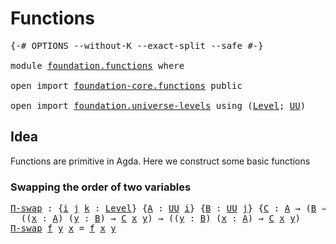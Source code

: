 # Functions

<pre class="Agda"><a id="22" class="Symbol">{-#</a> <a id="26" class="Keyword">OPTIONS</a> <a id="34" class="Pragma">--without-K</a> <a id="46" class="Pragma">--exact-split</a> <a id="60" class="Pragma">--safe</a> <a id="67" class="Symbol">#-}</a>

<a id="72" class="Keyword">module</a> <a id="79" href="foundation.functions.html" class="Module">foundation.functions</a> <a id="100" class="Keyword">where</a>

<a id="107" class="Keyword">open</a> <a id="112" class="Keyword">import</a> <a id="119" href="foundation-core.functions.html" class="Module">foundation-core.functions</a> <a id="145" class="Keyword">public</a>

<a id="153" class="Keyword">open</a> <a id="158" class="Keyword">import</a> <a id="165" href="foundation.universe-levels.html" class="Module">foundation.universe-levels</a> <a id="192" class="Keyword">using</a> <a id="198" class="Symbol">(</a><a id="199" href="Agda.Primitive.html#597" class="Postulate">Level</a><a id="204" class="Symbol">;</a> <a id="206" href="foundation-core.universe-levels.html#222" class="Primitive">UU</a><a id="208" class="Symbol">)</a>
</pre>
## Idea

Functions are primitive in Agda. Here we construct some basic functions

### Swapping the order of two variables

<pre class="Agda"><a id="Π-swap"></a><a id="346" href="foundation.functions.html#346" class="Function">Π-swap</a> <a id="353" class="Symbol">:</a> <a id="355" class="Symbol">{</a><a id="356" href="foundation.functions.html#356" class="Bound">i</a> <a id="358" href="foundation.functions.html#358" class="Bound">j</a> <a id="360" href="foundation.functions.html#360" class="Bound">k</a> <a id="362" class="Symbol">:</a> <a id="364" href="Agda.Primitive.html#597" class="Postulate">Level</a><a id="369" class="Symbol">}</a> <a id="371" class="Symbol">{</a><a id="372" href="foundation.functions.html#372" class="Bound">A</a> <a id="374" class="Symbol">:</a> <a id="376" href="foundation-core.universe-levels.html#222" class="Primitive">UU</a> <a id="379" href="foundation.functions.html#356" class="Bound">i</a><a id="380" class="Symbol">}</a> <a id="382" class="Symbol">{</a><a id="383" href="foundation.functions.html#383" class="Bound">B</a> <a id="385" class="Symbol">:</a> <a id="387" href="foundation-core.universe-levels.html#222" class="Primitive">UU</a> <a id="390" href="foundation.functions.html#358" class="Bound">j</a><a id="391" class="Symbol">}</a> <a id="393" class="Symbol">{</a><a id="394" href="foundation.functions.html#394" class="Bound">C</a> <a id="396" class="Symbol">:</a> <a id="398" href="foundation.functions.html#372" class="Bound">A</a> <a id="400" class="Symbol">→</a> <a id="402" class="Symbol">(</a><a id="403" href="foundation.functions.html#383" class="Bound">B</a> <a id="405" class="Symbol">→</a> <a id="407" href="foundation-core.universe-levels.html#222" class="Primitive">UU</a> <a id="410" href="foundation.functions.html#360" class="Bound">k</a><a id="411" class="Symbol">)}</a> <a id="414" class="Symbol">→</a>
  <a id="418" class="Symbol">((</a><a id="420" href="foundation.functions.html#420" class="Bound">x</a> <a id="422" class="Symbol">:</a> <a id="424" href="foundation.functions.html#372" class="Bound">A</a><a id="425" class="Symbol">)</a> <a id="427" class="Symbol">(</a><a id="428" href="foundation.functions.html#428" class="Bound">y</a> <a id="430" class="Symbol">:</a> <a id="432" href="foundation.functions.html#383" class="Bound">B</a><a id="433" class="Symbol">)</a> <a id="435" class="Symbol">→</a> <a id="437" href="foundation.functions.html#394" class="Bound">C</a> <a id="439" href="foundation.functions.html#420" class="Bound">x</a> <a id="441" href="foundation.functions.html#428" class="Bound">y</a><a id="442" class="Symbol">)</a> <a id="444" class="Symbol">→</a> <a id="446" class="Symbol">((</a><a id="448" href="foundation.functions.html#448" class="Bound">y</a> <a id="450" class="Symbol">:</a> <a id="452" href="foundation.functions.html#383" class="Bound">B</a><a id="453" class="Symbol">)</a> <a id="455" class="Symbol">(</a><a id="456" href="foundation.functions.html#456" class="Bound">x</a> <a id="458" class="Symbol">:</a> <a id="460" href="foundation.functions.html#372" class="Bound">A</a><a id="461" class="Symbol">)</a> <a id="463" class="Symbol">→</a> <a id="465" href="foundation.functions.html#394" class="Bound">C</a> <a id="467" href="foundation.functions.html#456" class="Bound">x</a> <a id="469" href="foundation.functions.html#448" class="Bound">y</a><a id="470" class="Symbol">)</a>
<a id="472" href="foundation.functions.html#346" class="Function">Π-swap</a> <a id="479" href="foundation.functions.html#479" class="Bound">f</a> <a id="481" href="foundation.functions.html#481" class="Bound">y</a> <a id="483" href="foundation.functions.html#483" class="Bound">x</a> <a id="485" class="Symbol">=</a> <a id="487" href="foundation.functions.html#479" class="Bound">f</a> <a id="489" href="foundation.functions.html#483" class="Bound">x</a> <a id="491" href="foundation.functions.html#481" class="Bound">y</a>
</pre>